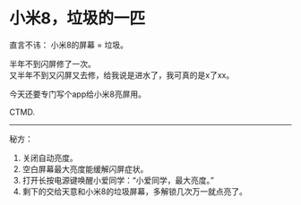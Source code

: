 # 小米8，垃圾的一匹

直言不讳： 小米8的屏幕 = 垃圾。

半年不到闪屏修了一次。  
又半年不到又闪屏又去修，给我说是进水了，我可真的是x了xx。

今天还要专门写个app给小米8亮屏用。


CTMD.


---

秘方：  
1. 关闭自动亮度。
2. 空白屏幕最大亮度能缓解闪屏症状。
3. 打开长按电源键唤醒小爱同学：“小爱同学，最大亮度。”
4. 剩下的交给天意和小米8的垃圾屏幕，多解锁几次万一就点亮了。